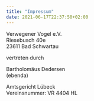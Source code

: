 ```yaml
---
title: "Impressum"
date: 2021-06-17T22:37:50+02:00
---
```



Verwegener Vogel e.V.  
Riesebusch 40e  
23611 Bad Schwartau  
  
vertreten durch  
  
Bartholomäus Dedersen  
(ebenda)  
  
Amtsgericht Lübeck  
Vereinsnummer: VR 4404 HL